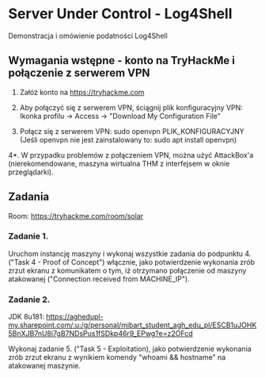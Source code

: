 # Server Under Control - Log4Shell
Demonstracja i omówienie podatności Log4Shell

## Wymagania wstępne - konto na TryHackMe i połączenie z serwerem VPN
1. Załóż konto na https://tryhackme.com

2. Aby połączyć się z serwerem VPN, ściągnij plik konfiguracyjny VPN:
   Ikonka profilu -> Access -> "Download My Configuration File"

3. Połącz się z serwerem VPN:
   sudo openvpn PLIK_KONFIGURACYJNY
   (Jeśli openvpn nie jest zainstalowany to: sudo apt install openvpn)

4*. W przypadku problemów z połączeniem VPN, można użyć AttackBox'a (nierekomendowane, maszyna wirtualna THM z interfejsem w oknie przeglądarki).

## Zadania

Room: https://tryhackme.com/room/solar

### Zadanie 1.
Uruchom instancję maszyny i wykonaj wszystkie zadania do podpunktu 4. ("Task 4 - Proof of Concept") włącznie, jako potwierdzenie wykonania zrób zrzut ekranu z komunikatem o tym, iż otrzymano połączenie od maszyny atakowanej ("Connection received from MACHINE_IP").

### Zadanie 2.

JDK 8u181: https://aghedupl-my.sharepoint.com/:u:/g/personal/mibart_student_agh_edu_pl/ESCB1uJOHK5BnXJB7nU8i7gB7NDsPus1fSDkp46r9_EPwg?e=z2OFcd

Wykonaj zadanie 5. ("Task 5 - Exploitation), jako potwierdzenie wykonania zrób zrzut ekranu z wynikiem komendy "whoami && hostname" na atakowanej maszynie.
